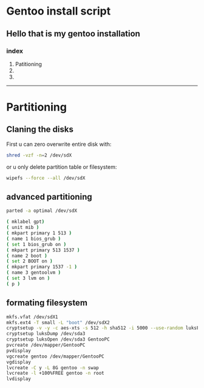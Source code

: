 # Gentoo install script

## Hello that is my gentoo installation

### index

1. Patitioning
2.
3.

---

# Partitioning

## Claning the disks

First u can zero overwrite entire disk with:

```bash
shred -vzf -n=2 /dev/sdX
```

or u only delete partition table or filesystem:

```bash
wipefs --force --all /dev/sdX
```

## advanced partitioning

```bash
parted -a optimal /dev/sdX

( mklabel gpt)
( unit mib )
( mkpart primary 1 513 )
( name 1 bios_grub )
( set 1 bios_grub on )
( mkpart primary 513 1537 )
( name 2 boot )
( set 2 BOOT on )
( mkpart primary 1537 -1 )
( name 3 gentoolvm )
( set 3 lvm on )
( p )
```

## formating filesystem

```bash
mkfs.vfat /dev/sdX1
mkfs.ext4 -T small -L "boot" /dev/sdX2
cryptsetup -v -y -c aes-xts -s 512 -h sha512 -i 5000 --use-random luksFormat /dev/sda3
cryptsetup luksDump /dev/sda3
cryptsetup luksOpen /dev/sda3 GentooPC
pvcreate /dev/mapper/GentooPC
pvdisplay
vgcreate gentoo /dev/mapper/GentooPC
vgdisplay
lvcreate -C y -L 8G gentoo -n swap
lvcreate -l +100%FREE gentoo -n root
lvdisplay
```
